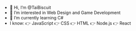 - 👋 Hi, I’m @TaiBiscuit
- 👀 I’m interested in Web Design and Game Development
- 🌱 I’m currently learning C#
- I know:
  :point_right: JavaScript
  :point_right: CSS
  :point_right: HTML
  :point_right: Node.js
  :point_right: React

<!---
TaiBiscuit/TaiBiscuit is a ✨ special ✨ repository because its `README.md` (this file) appears on your GitHub profile.
You can click the Preview link to take a look at your changes.
--->
